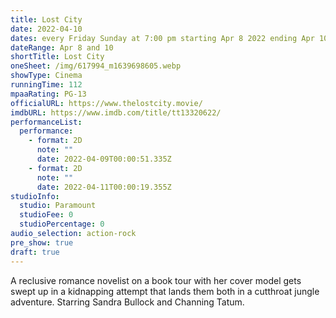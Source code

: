 ```yaml
---
title: Lost City
date: 2022-04-10
dates: every Friday Sunday at 7:00 pm starting Apr 8 2022 ending Apr 10 2022
dateRange: Apr 8 and 10
shortTitle: Lost City
oneSheet: /img/617994_m1639698605.webp
showType: Cinema
runningTime: 112
mpaaRating: PG-13
officialURL: https://www.thelostcity.movie/
imdbURL: https://www.imdb.com/title/tt13320622/
performanceList:
  performance:
    - format: 2D
      note: ""
      date: 2022-04-09T00:00:51.335Z
    - format: 2D
      note: ""
      date: 2022-04-11T00:00:19.355Z
studioInfo:
  studio: Paramount
  studioFee: 0
  studioPercentage: 0
audio_selection: action-rock
pre_show: true
draft: true
---
```

A reclusive romance novelist on a book tour with her cover model gets swept up in a kidnapping attempt that lands them both in a cutthroat jungle adventure. Starring Sandra Bullock and Channing Tatum.